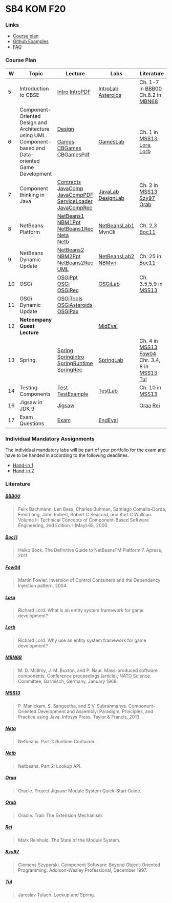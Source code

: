 # SB4 KOM F20

### Links

- [Course plan](https://drive.google.com/file/d/18tYrFaN6ZBeVx1RgOgKlm8kXW7hhFNbE/view)
- [Github Examples](https://github.com/sweat-tek/SB4-KOM-F20)
- [FAQ](https://docs.google.com/document/d/1dga-FmHevy_PlANsvf8dG9uprwnxdMr-NTB_SIEYb9w/view)

### Course Plan

| W   | Topic                                                                                                       | Lecture                                                                                                                                                                                                                                                                                                                                                                                                        | Labs                                                                                                                                                                                         | Literature                                                                          |
| --- | ----------------------------------------------------------------------------------------------------------- | -------------------------------------------------------------------------------------------------------------------------------------------------------------------------------------------------------------------------------------------------------------------------------------------------------------------------------------------------------------------------------------------------------------- | -------------------------------------------------------------------------------------------------------------------------------------------------------------------------------------------- | ----------------------------------------------------------------------------------- |
| 5   | Introduction to CBSE                                                                                        | [Intro](https://prezi.com/view/39kcgpiby05r183IAyyB) [IntroPDF](https://drive.google.com/file/d/1DkCy9tmFhsnvs4XMbeWDB69mQ4gK71o0)                                                                                                                                                                                                                                                                             | [IntroLab](https://drive.google.com/file/d/1230YX4-bS_8-lXXFp4qqAC1f_mLAmDl9) [Asteroids](https://www.youtube.com/playlist?list=PLYYeDqxQWfBT05rOKVzT-ZcKgH3crvYog)                          | Ch. 1-7 in [BBB00](#bbb00) Ch.8.2 in [MBN68](#mbn68)                                |
| 6   | Component-Oriented Design and Architecture using UML.<br>Component-based and Data-oriented Game Development | [Design](https://docs.google.com/presentation/d/1qa_ql_ypxicrtZBf8CA8DfdkKBl3Ad0RtFmlYbidFXc)<br><br>[Games](https://drive.google.com/file/d/0B6Mo6Uok0on9SFB1ZjJ2cWVkSkk) [CBGames](https://drive.google.com/file/d/0B6Mo6Uok0on9VnV1LXI0RXZuM2M) [CBGamesPdf](https://drive.google.com/file/d/1UlNdKEMNCNwp-reUAdw6nWq1oxfGZgT6)                                                                             | [GamesLab](https://drive.google.com/file/d/1xjNri86r402ZRSZSRauE1R-1A-EKPJdn)                                                                                                                | Ch. 1 in [MSS13](#mss13), [Lora](#lora), [Lorb](#lorb)                              |
| 7   | Component thinking in Java                                                                                  | [Contracts](https://drive.google.com/file/d/0B6Mo6Uok0on9blR6ZmpuT0ZpYm8)<br>[JavaComp](https://drive.google.com/file/d/0B6Mo6Uok0on9UXRGbkd0c2Z1Sms)<br>[JavaCompPDF](https://drive.google.com/file/d/1ij7PfPu0IWTpHhD1B1xNgTedIb6MPtFY)<br>[ServiceLoader](https://drive.google.com/file/d/0B6Mo6Uok0on9Nkx2b1BTZjJWTEk)<br>[JavaCompRec](https://drive.google.com/file/d/1PF_999xQWt2BsciKGYVxCt3Spi5CAN53) | [JavaLab](https://drive.google.com/file/d/1230YX4-bS_8-lXXFp4qqAC1f_mLAmDl9) [DesignLab](https://drive.google.com/file/d/0B6Mo6Uok0on9SDJiX1V2c1p6MjQ)                                       | Ch. 2 in [MSS13](#mss13) [Szy97](#szy97) [Orab](#orab)                              |
| 8   | NetBeans Platform                                                                                           | [NetBeans1](https://drive.google.com/file/d/0B6Mo6Uok0on9RHhFbkFHVnRzOXc)<br>[NBM1Ppt](https://docs.google.com/presentation/d/1f2VoRPzDJ-CBQwG-nlGwZIvQs1bc43A8)<br>[NetBeans1Rec](https://drive.google.com/file/d/1zDHK13f5NdpYgB1nTOS6qP_629dSfDgI)<br>[Neta](#neta)<br>[Netb](#netb)                                                                                                                        | [NetBeansLab1](https://drive.google.com/file/d/194zuySZUHxktQy756-dkywYCZfQiJjf3/view) MvnCli                                                                                                | Ch. 2,3 [Boc11](#boc11)                                                             |
| 9   | NetBeans Dynamic Update                                                                                     | [NetBeans2](https://drive.google.com/file/d/0B6Mo6Uok0on9aDVBcTNZbnIza28)<br>[NBM2Ppt](https://docs.google.com/presentation/d/1Upf-Q1AnPBnKWI6qgH69Q9tdUiPeoC5H)<br>[NetBeans2Rec](https://drive.google.com/file/d/1vSv9bfBFfJu3u8r6ar6P4qVfMm4ELKWW)<br>[UML](https://www.youtube.com/watch?v=KQUGFFN4M90)                                                                                                    | [NetBeansLab2](https://drive.google.com/file/d/0B6Mo6Uok0on9Z2l4cGRrdnlWejQ) [NBMvn](https://drive.google.com/file/d/0B6Mo6Uok0on9bmFxdEwwbVQ0T28/view?resourcekey=0-mtplptR74IiTdF_in9goVg) | Ch. 25 in [Boc11](#boc11)                                                           |
| 10  | OSGi                                                                                                        | [OSGiPpt](https://docs.google.com/presentation/d/1TBbMc2tZaLE8SP6yMtSWBAh-vApQM8ta)<br>[OSGi](https://drive.google.com/file/d/0B6Mo6Uok0on9bnBnc3JSNEFNWkk)<br>[OSGiRec](https://drive.google.com/file/d/1_FU1ax9Vad_a4QY5R358dP_xKZTcNEJE)                                                                                                                                                                    | [OSGiLab](https://drive.google.com/file/d/0B6Mo6Uok0on9LVplSnA5RWlMczA)                                                                                                                      | Ch. 3.5,5,9 in [MSS13](#mss13)                                                      |
| 11  | OSGi Dynamic Update                                                                                         | [OSGiTools](https://drive.google.com/file/d/1YC5foZukANWUYYyoTReYirB3OWUhIpB1)<br>[OSGiAsteroids](https://drive.google.com/file/d/1SW2mxE-2H8a3sof6GN4UWMjv0h3rrjBa)<br>[OSGiPax](https://drive.google.com/file/d/1e4cUba2bbFcdvCbl7Kjk-cGdNbAg2tcD)                                                                                                                                                           |                                                                                                                                                                                              |                                                                                     |
| 12  | **Netcompany Guest Lecture**                                                                                |                                                                                                                                                                                                                                                                                                                                                                                                                | [MidEval](https://docs.google.com/document/d/1uzimS0UBJ1cWgLwjEERsvkaEQaS5N5ifTJVFItNEtlY)                                                                                                   |                                                                                     |
| 13  | Spring.                                                                                                     | [Spring](https://drive.google.com/file/d/0B6Mo6Uok0on9b043ZWRYYzk0RkU)<br>[SpringIntro](https://drive.google.com/file/d/0B6Mo6Uok0on9UklxMTg4cHNCbDg)<br>[SpringRuntime](https://drive.google.com/file/d/0B6Mo6Uok0on9ZzU0eEdBamZadUU)<br>[SpringRec](https://drive.google.com/file/d/18BZJXr_yaxAkiilmuNlp0bxzbQGvEtj-)                                                                                       | [SpringLab](https://drive.google.com/file/d/0B6Mo6Uok0on9enVjYVJwdDV6aG8)                                                                                                                    | Ch. 4 in [MSS13](#mss13) [Fow04](#fow04) Chr. 3.4, 8 in [MSS13](#mss13) [Tul](#tul) |
| 14  | Testing Components                                                                                          | [Test](https://docs.google.com/presentation/d/1pLGYXmOXCTnBK-_i1SIdEB8eJzaCEDjaHKvN6JqN0zc)<br>[TestExample](https://drive.google.com/file/d/0B6Mo6Uok0on9d3ZTV0tHbXk3RWs)                                                                                                                                                                                                                                     | [TestLab](https://drive.google.com/file/d/0B6Mo6Uok0on9LW5ScmR4RVNSY1U)                                                                                                                      | Ch. 10 in [MSS13](#mss13)                                                           |
| 16  | Jigsaw in JDK 9                                                                                             | [Jigsaw](https://drive.google.com/file/d/18EFpykC6zMA_tPzSPY6dD-82h_6sK4jc)                                                                                                                                                                                                                                                                                                                                    |                                                                                                                                                                                              | [Oraa](#oraa) [Rei](#rei)                                                           |
| 17  | Exam Questions                                                                                              | [Exam](https://drive.google.com/file/d/1YYNY-IlPTR8bPB6RJEDRM8f6FivnO0Vg)                                                                                                                                                                                                                                                                                                                                      | [EndEval](https://docs.google.com/document/d/17GaFyCVYGt5AB9_aqyH8kexM6Ze0fy58agdA4MiZ2D8)                                                                                                   |                                                                                     |

### Individual Mandatory Assignments

The individual mandatory labs will be part of your portfolio for the exam and have to be handed in according to the following deadlines.

- [Hand-in 1](https://drive.google.com/file/d/1-uB_29aGa7knubG043lwi2iqUepHohQN)
- [Hand-in 2](https://drive.google.com/file/d/1XNHEyX0XxmuolEG_vL-zRaHENAA1-Zi6)

### Literature

##### [BBB00](https://resources.sei.cmu.edu/asset_files/TechnicalReport/2000_005_001_13715.pdf)

> Felix Bachmann, Len Bass, Charles Buhman, Santiago Comella-Dorda, Fred Long, John Robert, Robert C Seacord, and Kurt C Wallnau. Volume II: Technical Concepts of Component-Based Software Engineering, 2nd Edition. II(May):65, 2000.

##### [Boc11](https://drive.google.com/file/d/1bvQFztq1x3iEd2zJj6N6YPil48K56J00/view?usp=sharing)

> Heiko Bock. The Definitive Guide to NetBeansTM Platform 7. Apress, 2011.

##### [Fow04](http://martinfowler.com/articles/injection.html)

> Martin Fowler. Inversion of Control Containers and the Dependency Injection pattern, 2004.

##### [Lora](https://www.richardlord.net/blog/ecs/what-is-an-entity-framework.html)

> Richard Lord. What is an entity system framework for game development?

##### [Lorb](http://www.richardlord.net/blog/why-use-an-entity-framework)

> Richard Lord. Why use an entity system framework for game development?

##### [MBN68](http://homepages.cs.ncl.ac.uk/brian.randell/NATO/nato1968.PDF)

> M. D. McIlroy, J. M. Buxton, and P. Naur. Mass-produced software components. Conference proceedings (article), NATO Science Committee, Garmisch, Germany, January 1968.

##### [MSS13](https://drive.google.com/file/d/19_EzdKmwgYUJTzAoxpNLTtkXbUZvejvB)

> P. Manickam, S. Sangeetha, and S.V. Subrahmanya. Component-Oriented Development and Assembly: Paradigm, Principles, and Practice using Java. Infosys Press. Taylor & Francis, 2013.

##### [Neta](https://drive.google.com/open?id=0B6Mo6Uok0on9WkplWmJwR29MdFE)

> Netbeans. Part 1: Runtime Container.

##### [Netb](https://drive.google.com/open?id=0B6Mo6Uok0on9ZjRqUXZHZXowZWc)

> Netbeans. Part 2: Lookup API.

##### [Oraa](http://openjdk.java.net/projects/jigsaw/quick-start)

> Oracle. Project Jigsaw: Module System Quick-Start Guide.

##### [Orab](http://docs.oracle.com/javase/tutorial/ext/basics/spi.html)

> Oracle. Trail: The Extension Mechanism.

##### [Rei](http://openjdk.java.net/projects/jigsaw/spec/sotms)

> Mark Reinhold. The State of the Module System.

##### [Szy97](https://drive.google.com/open?id=0B6Mo6Uok0on9SWh2eUN1UEJobW8)

> Clemens Szyperski. Component Software: Beyond Object-Oriented Programming. Addison-Wesley Professional, December 1997.

##### [Tul](http://wiki.apidesign.org/wiki/LookupAndSpring)

> Jaroslav Tulach. Lookup and Spring.
